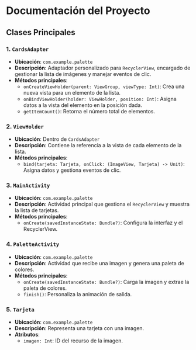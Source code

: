 
# Documentación del Proyecto

## Clases Principales

### 1. `CardsAdapter`
- **Ubicación**: `com.example.palette`
- **Descripción**: Adaptador personalizado para `RecyclerView`, encargado de gestionar la lista de imágenes y manejar eventos de clic.
- **Métodos principales**:
  - `onCreateViewHolder(parent: ViewGroup, viewType: Int)`: Crea una nueva vista para un elemento de la lista.
  - `onBindViewHolder(holder: ViewHolder, position: Int)`: Asigna datos a la vista del elemento en la posición dada.
  - `getItemCount()`: Retorna el número total de elementos.

### 2. `ViewHolder`
- **Ubicación**: Dentro de `CardsAdapter`
- **Descripción**: Contiene la referencia a la vista de cada elemento de la lista.
- **Métodos principales**:
  - `bind(tarjeta: Tarjeta, onClick: (ImageView, Tarjeta) -> Unit)`: Asigna datos y gestiona eventos de clic.

### 3. `MainActivity`
- **Ubicación**: `com.example.palette`
- **Descripción**: Actividad principal que gestiona el `RecyclerView` y muestra la lista de tarjetas.
- **Métodos principales**:
  - `onCreate(savedInstanceState: Bundle?)`: Configura la interfaz y el RecyclerView.

### 4. `PaletteActivity`
- **Ubicación**: `com.example.palette`
- **Descripción**: Actividad que recibe una imagen y genera una paleta de colores.
- **Métodos principales**:
  - `onCreate(savedInstanceState: Bundle?)`: Carga la imagen y extrae la paleta de colores.
  - `finish()`: Personaliza la animación de salida.

### 5. `Tarjeta`
- **Ubicación**: `com.example.palette`
- **Descripción**: Representa una tarjeta con una imagen.
- **Atributos**:
  - `imagen: Int`: ID del recurso de la imagen.
